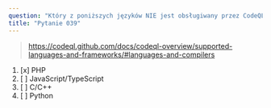 ```yaml
---
question: "Który z poniższych języków NIE jest obsługiwany przez CodeQL do skanowania kodu?"
title: "Pytanie 039"
---
```


> https://codeql.github.com/docs/codeql-overview/supported-languages-and-frameworks/#languages-and-compilers
1. [x] PHP
1. [ ] JavaScript/TypeScript
1. [ ] C/C++
1. [ ] Python

